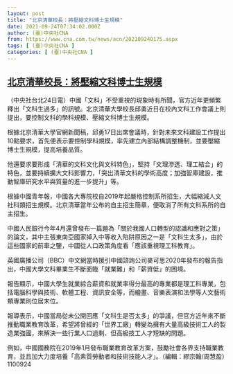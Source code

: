 ```yaml
---
layout: post
title: "北京清華校長：將壓縮文科博士生規模"
date: 2021-09-24T07:34:02.000Z
author: (臺)中央社CNA
from: https://www.cna.com.tw/news/acn/202109240175.aspx
tags: [ (臺)中央社CNA ]
categories: [ (臺)中央社CNA ]
---
```

<!--1632468842000-->
[北京清華校長：將壓縮文科博士生規模](https://www.cna.com.tw/news/acn/202109240175.aspx)
------

<div>
<div></div><div class="paragraph"><p>（中央社台北24日電）中國「文科」不受重視的現象時有所聞，官方近年更頻繁釋出「文科生過多」的訊號。北京清華大學校長邱勇近日在校內文科工作會議上則提出，要控制文科的學科規模、壓縮文科博士生規模。</p><p>根據北京清華大學官網新聞稿，邱勇17日出席會議時，針對未來文科建設工作提出10點要求，首先便表示要控制學科規模，率先建立內部結構調整機制，並要壓縮博士生規模，提高培養品質。</p><p>他還要求要形成「清華的文科文化與文科特色」，堅持「文理滲透、理工結合」的特色，並要持續擴大文科影響力，「突出清華文科的學術高度；加強智庫建設，推動智庫研究水平與質量的進一步提升」等。</p><p>根據中國青年報，中國各大專院校自2019年起嚴格控制系所招生，大幅縮減人文社科類招生規模。北京清華當年公布的自主招生簡章，便取消了所有文科系所的自主招生。</p><p>中國人民銀行今年4月還曾發布一篇題為「關於我國人口轉型的認識和應對之策」的論文，其中主張東南亞國家掉入中等收入陷阱原因之一是「文科生太多」，由於這些國家的前車之鑒，中國從人口政策角度看「應該重視理工科教育」。</p><p>英國廣播公司（BBC）中文網當時援引中國諮詢公司麥可思2020年發布的報告指出，中國大學文科畢業生不斷面臨「就業難」和「薪資低」的困境。</p><p>報告顯示，中國大學生就業綜合薪資和就業率得分最高的專業都是理工科專業，包括電腦科學與技術、軟體工程、資訊安全等，而繪畫、音樂表演和法學等人文藝術類專業則位居末位。</p><p>報導表示，中國當局從未公開回應「文科生是否太多」的爭議，但官方近年來不斷推動職業教育改革，希望將曾經的「世界工廠」轉變為擁有大量高級技術工人的製造業強國，來解決一些行業人口過剩、但高級技工人才短缺的問題。</p><p>例如，中國國務院在2019年1月發布職業教育改革方案，鼓勵社會各界支持職業教育，並且加大力度培養「高素質勞動者和技術技能人才」。（編輯：繆宗翰/周慧盈）1100924</p></div>
</div>
